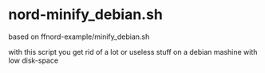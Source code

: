 # nord-minify_debian.sh
based on ffnord-example/minify_debian.sh

with this script you get rid of a lot or useless stuff on a debian mashine with low disk-space  
